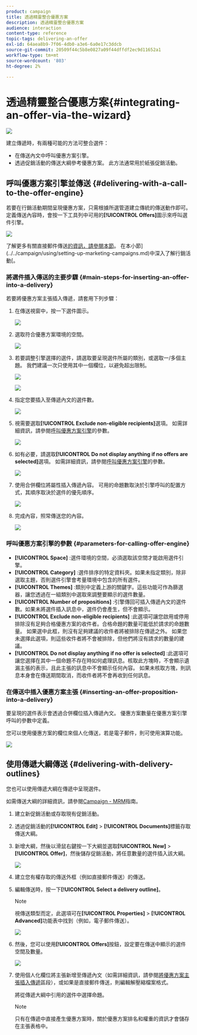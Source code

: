 ```yaml
---
product: campaign
title: 透過精靈整合優惠方案
description: 透過精靈整合優惠方案
audience: interaction
content-type: reference
topic-tags: delivering-an-offer
exl-id: 64aea8b9-7f06-4db0-a3e6-6a0e17c3ddcb
source-git-commit: 20509f44c5b8e0827a09f44dffdf2ec9d11652a1
workflow-type: tm+mt
source-wordcount: '803'
ht-degree: 2%

---
```


# 透過精靈整合優惠方案{#integrating-an-offer-via-the-wizard}

![](../../assets/v7-only.svg)

建立傳遞時，有兩種可能的方法可整合選件：

* 在傳送內文中呼叫優惠方案引擎。
* 透過促銷活動的傳送大綱參考優惠方案。 此方法通常用於紙張促銷活動。

## 呼叫優惠方案引擎並傳送 {#delivering-with-a-call-to-the-offer-engine}

若要在行銷活動期間呈現優惠方案，只需根據所選管道建立傳統的傳送動作即可。 定義傳送內容時，會按一下工具列中可用的&#x200B;**[!UICONTROL Offers]**&#x200B;圖示來呼叫選件引擎。

![](assets/offer_delivery_009.png)

了解更多有關直接郵件傳送[的資訊，請參閱本節](../../delivery/using/about-direct-mail-channel.md)。 在本小節](../../campaign/using/setting-up-marketing-campaigns.md)中深入了解行銷活動[。

### 將選件插入傳送的主要步驟 {#main-steps-for-inserting-an-offer-into-a-delivery}

若要將優惠方案主張插入傳遞，請套用下列步驟：

1. 在傳送視窗中，按一下選件圖示。

   ![](assets/offer_delivery_001.png)

1. 選取符合優惠方案環境的空間。

   ![](assets/offer_delivery_002.png)

1. 若要調整引擎選擇的選件，請選取要呈現選件所屬的類別，或選取一/多個主題。 我們建議一次只使用其中一個欄位，以避免超出限制。

   ![](assets/offer_delivery_003.png)

   ![](assets/offer_delivery_004.png)

1. 指定您要插入至傳遞內文的選件數。

   ![](assets/offer_delivery_005.png)

1. 視需要選取&#x200B;**[!UICONTROL Exclude non-eligible recipients]**&#x200B;選項。 如需詳細資訊，請參閱[呼叫優惠方案引擎](#parameters-for-calling-offer-engine)的參數。

   ![](assets/offer_delivery_006.png)

1. 如有必要，請選取&#x200B;**[!UICONTROL Do not display anything if no offers are selected]**&#x200B;選項。 如需詳細資訊，請參閱[呼叫優惠方案引擎](#parameters-for-calling-offer-engine)的參數。

   ![](assets/offer_delivery_007.png)

1. 使用合併欄位將屬性插入傳遞內容。 可用的命題數取決於引擎呼叫的配置方式，其順序取決於選件的優先順序。

   ![](assets/offer_delivery_008.png)

1. 完成內容，照常傳送您的內容。

   ![](assets/offer_delivery_010.png)

### 呼叫優惠方案引擎的參數 {#parameters-for-calling-offer-engine}

* **[!UICONTROL Space]** :選件環境的空間，必須選取該空間才能啟用選件引擎。
* **[!UICONTROL Category]** :選件排序的特定資料夾。如果未指定類別，除非選取主題，否則選件引擎會考量環境中包含的所有選件。
* **[!UICONTROL Themes]** :類別中定義上游的關鍵字。這些功能可作為篩選器，讓您透過在一組類別中選取來調整要顯示的選件數量。
* **[!UICONTROL Number of propositions]** :引擎傳回可插入傳遞內文的選件數。如果未將選件插入訊息中，選件仍會產生，但不會顯示。
* **[!UICONTROL Exclude non-eligible recipients]** :此選項可讓您啟用或停用排除沒有足夠合格優惠方案的收件者。合格命題的數量可能低於請求的命題數量。 如果選中此框，則沒有足夠建議的收件者將被排除在傳遞之外。 如果您未選擇此選項，則這些收件者將不會被排除，但他們將沒有請求的數量的建議。
* **[!UICONTROL Do not display anything if no offer is selected]** :此選項可讓您選擇在其中一個命題不存在時如何處理訊息。核取此方塊時，不會顯示遺漏主張的表示，且此主張的訊息中不會顯示任何內容。 如果未核取方塊，則訊息本身會在傳送期間取消，而收件者將不會再收到任何訊息。

### 在傳送中插入優惠方案主張 {#inserting-an-offer-proposition-into-a-delivery}

要呈現的選件表示會透過合併欄位插入傳遞內文。 優惠方案數量在優惠方案引擎呼叫的參數中定義。

您可以使用優惠方案的欄位來個人化傳送，若是電子郵件，則可使用演算功能。

![](assets/offer_delivery_011.png)

## 使用傳遞大綱傳送 {#delivering-with-delivery-outlines}

您也可以使用傳遞大綱在傳遞中呈現選件。

如需傳送大綱的詳細資訊，請參閱[Campaign - MRM](../../campaign/using/marketing-campaign-deliveries.md#associating-and-structuring-resources-linked-via-a-delivery-outline)指南。

1. 建立新促銷活動或存取現有促銷活動。
1. 透過促銷活動的&#x200B;**[!UICONTROL Edit]** > **[!UICONTROL Documents]**&#x200B;標籤存取傳送大綱。
1. 新增大綱，然後以滑鼠右鍵按一下大綱並選取&#x200B;**[!UICONTROL New]** > **[!UICONTROL Offer]**，然後儲存促銷活動，將任意數量的選件插入該大綱。

   ![](assets/int_compo_offre1.png)

1. 建立您有權存取的傳送外框（例如直接郵件傳送）的傳送。
1. 編輯傳送時，按一下&#x200B;**[!UICONTROL Select a delivery outline]**。

   >[!NOTE]
   >
   >視傳送類型而定，此選項可在&#x200B;**[!UICONTROL Properties]** > **[!UICONTROL Advanced]**&#x200B;功能表中找到（例如，電子郵件傳送）。

   ![](assets/int_compo_offre2.png)

1. 然後，您可以使用&#x200B;**[!UICONTROL Offers]**&#x200B;按鈕，設定要在傳送中顯示的選件空間及數量。

   ![](assets/int_compo_offre3.png)

1. 使用個人化欄位將主張新增至傳遞內文（如需詳細資訊，請參閱[將優惠方案主張插入傳遞](#inserting-an-offer-proposition-into-a-delivery)區段），或如果是直接郵件傳送，則編輯解壓縮檔案格式。

   將從傳遞大綱中引用的選件中選擇命題。

   >[!NOTE]
   >
   >只有在傳遞中直接產生優惠方案時，關於優惠方案排名和權重的資訊才會儲存在主張表格中。
